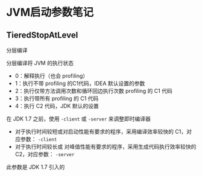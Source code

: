 # JVM启动参数笔记

## TieredStopAtLevel

分层编译

分层编译将 JVM 的执行状态

- 0：解释执行（也会 profiling）
- 1：执行不带 profiling 的C1代码，IDEA 默认设置的参数
- 2：执行仅带方法调用次数和循环回边执行次数 profiling 的 C1 代码
- 3：执行带所有 profiling 的 C1 代码
- 4：执行 C2 代码，JDK 默认的设置

在 JDK 1.7 之前，使用 `-client` 或 `-server` 来调整即时编译器

- 对于执行时间较短或对启动性能有要求的程序，采用编译效率较快的 C1，对应参数： `-client`
- 对于执行时间较长或 对峰值性能有要求的程序，采用生成代码执行效率较快的 C2，对应参数： `-server`

此参数是 JDK 1.7 引入的

